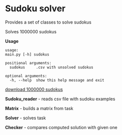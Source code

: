 # Sudoku solver

Provides a set of classes to solve sudokus

Solves 1000000 sudokus

__Usage__

```
usage:
main.py [-h] sudokus

positional arguments:
  sudokus     .csv with unsolved sudokus

optional arguments:
  -h, --help  show this help message and exit
```

[download 1000000 sudokus](https://drive.google.com/file/d/1tH7WqOxoG-9k5lRZlEU4HM_mHh10_HlD/view?usp=sharing)

__Sudoku_reader__ - reads csv file with sudoku examples

__Matrix__ - builds a matrix from task

__Solver__ - solves task

__Checker__ - compares computed solution with given one
